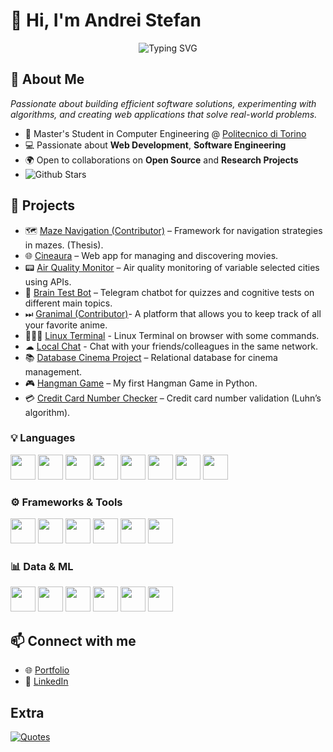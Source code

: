 # 👋 Hi, I'm Andrei Stefan

<p align="center">
  <img src="https://readme-typing-svg.demolab.com?font=Fira+Code&size=28&duration=3000&pause=1000&center=true&vCenter=true&width=600&height=60&lines=Computer+Engineering+Student;Aspiring+Web+%26+Software+Engineer;Tech+Enthusiast" alt="Typing SVG" />
</p>

## 👋 About Me
_Passionate about building efficient software solutions, experimenting with algorithms, and creating web applications that solve real-world problems._
- 🧠 Master's Student in Computer Engineering @ [Politecnico di Torino](https://www.polito.it/)
- 💻 Passionate about **Web Development**, **Software Engineering**
- 🌍 Open to collaborations on **Open Source** and **Research Projects**
- ![Github Stars](https://img.shields.io/github/stars/picred?style=social)<br>

## 🚀 Projects
- 🗺️ [Maze Navigation (Contributor)](https://github.com/Picred/maze-navigation) – Framework for navigation strategies in mazes. (Thesis).
- 🌐 [Cineaura](https://github.com/Picred/cineaura) – Web app for managing and discovering movies.
- 📟 [Air Quality Monitor](https://github.com/Picred/air-quality-monitor) – Air quality monitoring of variable selected cities using APIs.
- 🧠 [Brain Test Bot](https://github.com/Picred/brain-test-bot) – Telegram chatbot for quizzes and cognitive tests on different main topics.
- ⏭ [Granimal (Contributor)](https://github.com/Picred/granimal)- A platform that allows you to keep track of all your favorite anime.
- 👨🏻‍💻 [Linux Terminal](https://github.com/Picred/linux-terminal-sim) - Linux Terminal on browser with some commands.
- ☁  [Local Chat](https://github.com/Picred/local-chat) - Chat with your friends/colleagues in the same network.
- 📚 [Database Cinema Project](https://github.com/Picred/cinema-database) – Relational database for cinema management.
- 🎮 [Hangman Game](https://github.com/Picred/hangman-game) – My first Hangman Game in Python.
- 💳 [Credit Card Number Checker](https://github.com/Picred/ccn-check) – Credit card number validation (Luhn’s algorithm).


### 💡 Languages
<p>
  <img src="https://cdn.jsdelivr.net/gh/devicons/devicon/icons/c/c-original.svg" width="40"/>
  <img src="https://cdn.jsdelivr.net/gh/devicons/devicon/icons/cplusplus/cplusplus-original.svg" width="40"/>
  <img src="https://cdn.jsdelivr.net/gh/devicons/devicon/icons/java/java-original.svg" width="40"/>
  <img src="https://cdn.jsdelivr.net/gh/devicons/devicon/icons/python/python-original.svg" width="40"/>
  <img src="https://cdn.jsdelivr.net/gh/devicons/devicon/icons/javascript/javascript-original.svg" width="40"/>
  <img src="https://cdn.jsdelivr.net/gh/devicons/devicon/icons/html5/html5-original.svg" width="40"/>
  <img src="https://cdn.jsdelivr.net/gh/devicons/devicon/icons/css3/css3-original.svg" width="40"/>
  <img src="https://cdn.jsdelivr.net/gh/devicons/devicon/icons/bash/bash-original.svg" width="40"/>
</p>

### ⚙️ Frameworks & Tools
<p>
  <img src="https://cdn.jsdelivr.net/gh/devicons/devicon/icons/react/react-original.svg" width="40"/>
  <img src="https://cdn.jsdelivr.net/gh/devicons/devicon/icons/laravel/laravel-plain.svg" width="40"/>
  <img src="https://cdn.jsdelivr.net/gh/devicons/devicon/icons/docker/docker-original.svg" width="40"/>
  <img src="https://cdn.jsdelivr.net/gh/devicons/devicon/icons/github/github-original.svg" width="40"/>
  <img src="https://cdn.jsdelivr.net/gh/devicons/devicon/icons/vscode/vscode-original.svg" width="40"/>
  <img src="https://cdn.jsdelivr.net/gh/devicons/devicon/icons/linux/linux-original.svg" width="40"/>
</p>

### 📊 Data & ML
<p>
  <img src="https://cdn.jsdelivr.net/gh/devicons/devicon/icons/numpy/numpy-original.svg" width="40"/>
  <img src="https://cdn.jsdelivr.net/gh/devicons/devicon/icons/jupyter/jupyter-original.svg" width="40"/>
  <img src="https://cdn.jsdelivr.net/gh/devicons/devicon/icons/apachekafka/apachekafka-original.svg" width="40"/>
  <img src="https://cdn.jsdelivr.net/gh/devicons/devicon/icons/apache/apache-original.svg" width="40"/>
  <img src="https://cdn.jsdelivr.net/gh/devicons/devicon/icons/apachespark/apachespark-original.svg" width="40"/>
  <img src="https://cdn.jsdelivr.net/gh/devicons/devicon/icons/elasticsearch/elasticsearch-original.svg" width="40"/>
</p>



## 📫 Connect with me
- 🌐 [Portfolio](https://picred.github.io)
- 💼 [LinkedIn](https://www.linkedin.com/in/andreistefand/)

## Extra
<a href="https://github.com/piyushsuthar/github-readme-quotes"> 
  <img class="quote" src="https://quotes-github-readme.vercel.app/api?type=horizontal&theme=monokai" alt="Quotes"> 
</a>

